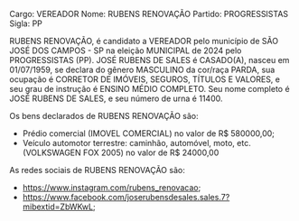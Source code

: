 Cargo: VEREADOR
Nome: RUBENS RENOVAÇÃO
Partido: PROGRESSISTAS
Sigla: PP

RUBENS RENOVAÇÃO, é candidato a VEREADOR pelo município de SÃO JOSÉ DOS CAMPOS - SP na eleição MUNICIPAL de 2024 pelo PROGRESSISTAS (PP).
JOSÉ RUBENS DE SALES é CASADO(A), nasceu em 01/07/1959, se declara do gênero MASCULINO da cor/raça PARDA, sua ocupação é CORRETOR DE IMÓVEIS, SEGUROS, TÍTULOS E VALORES, e seu grau de instrução é ENSINO MÉDIO COMPLETO.
Seu nome completo é JOSÉ RUBENS DE SALES, e seu número de urna é 11400.

Os bens declarados de RUBENS RENOVAÇÃO são: 
- Prédio comercial (IMOVEL COMERCIAL) no valor de R$ 580000,00;
- Veículo automotor terrestre: caminhão, automóvel, moto, etc. (VOLKSWAGEN FOX 2005) no valor de R$ 24000,00

As redes sociais de RUBENS RENOVAÇÃO são:
- https://www.instagram.com/rubens_renovacao;
- https://www.facebook.com/joserubensdesales.sales.7?mibextid=ZbWKwL;